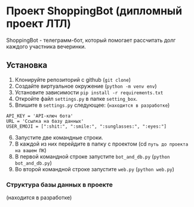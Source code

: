 # Проект ShoppingBot (дипломный проект ЛТЛ)

ShoppingBot - телеграмм-бот, который помогает рассчитать долг каждого участника вечеринки.

## Установка

1. Клонируйте репозиторий с github (`git clone`)
2. Создайте виртуальное окружение (`python -m venv env`)
3. Установите зависимости `pip install -r requirements.txt`
4. Откройте файл `settings.py` в папке `setting_box`.
5. Впишите в `settings.py` следующее: (`находится в разработке`)
```
API_KEY = 'API-ключ бота'
URL = 'Ссылка на базу данных'
USER_EMOJI = [":shit:", ":smile:", ":sunglasses:", ":eyes:"]
```
6. Запустите две командные строки.
7. В каждой из них перейдите в папку с проектом (cd `путь до проекта на вашем ПК`)
8. В первой командной строке запустите `bot_and_db.py` (`python bot_and_db.py`)
9. Во второй командной строке запустите `web.py` (`python web.py`)

### Структура базы данных в проекте

(находится в разработке)
